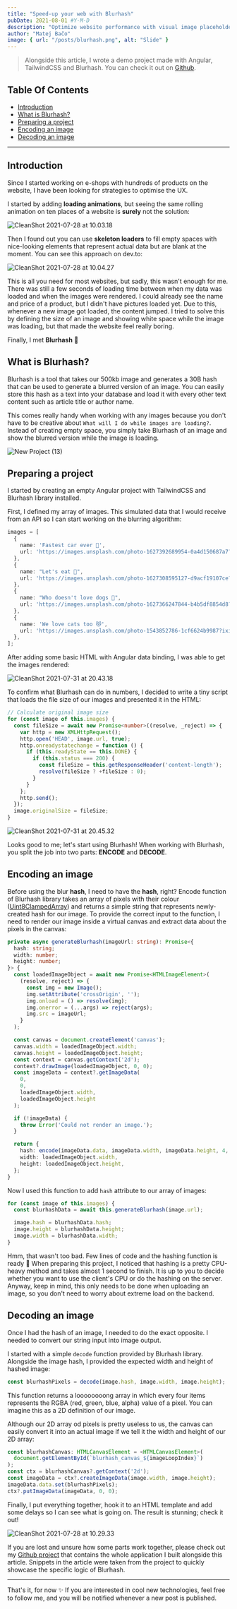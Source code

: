 ```yaml
---
title: "Speed-up your web with Blurhash"
pubDate: 2021-08-01 #Y-M-D
description: "Optimize website performance with visual image placeholders."
author: "Matej Bačo"
image: { url: "/posts/blurhash.png", alt: "Slide" }
---
```


> Alongside this article, I wrote a demo project made with Angular, TailwindCSS and Blurhash. You can check it out on [Github](https://github.com/Meldiron/blurhash-angular-demo).

## Table Of Contents
  * [Introduction](#introduction)
  * [What is Blurhash?](#what-is-blurhash)
  * [Preparing a project](#preparing-a-project)
  * [Encoding an image](#encoding-an-image)
  * [Decoding an image](#decoding-an-image)

---

## Introduction <a name="introduction"></a>

Since I started working on e-shops with hundreds of products on the website, I have been looking for strategies to optimise the UX.

I started by adding **loading animations**, but seeing the same rolling animation on ten places of a website is **surely** not the solution:

![CleanShot 2021-07-28 at 10.03.18](https://dev-to-uploads.s3.amazonaws.com/uploads/articles/cdcjfwip87ge2eqrc9q8.gif)

Then I found out you can use **skeleton loaders** to fill empty spaces with nice-looking elements that represent actual data but are blank at the moment. You can see this approach on dev.to:
 
![CleanShot 2021-07-28 at 10.04.27](https://dev-to-uploads.s3.amazonaws.com/uploads/articles/g2yo0fmdtqoy0elwety6.gif)

This is all you need for most websites, but sadly, this wasn't enough for me. There was still a few seconds of loading time between when my data was loaded and when the images were rendered. I could already see the name and price of a product, but I didn't have pictures loaded yet. Due to this, whenever a new image got loaded, the content jumped. I tried to solve this by defining the size of an image and showing white space while the image was loading, but that made the website feel really boring.

Finally, I met **Blurhash** 🎉

## What is Blurhash? <a name="what-is-blurhash"></a>

Blurhash is a tool that takes our 500kb image and generates a 30B hash that can be used to generate a blurred version of an image. You can easily store this hash as a text into your database and load it with every other text content such as article title or author name.

This comes really handy when working with any images because you don't have to be creative about `What will I do while images are loading?`. Instead of creating empty space, you simply take Blurhash of an image and show the blurred version while the image is loading.

![New Project (13)](https://dev-to-uploads.s3.amazonaws.com/uploads/articles/05vw1yiv1t4i6dmthwmi.png)

## Preparing a project <a name="preparing-a-project"></a>

I started by creating an empty Angular project with TailwindCSS and Blurhash library installed.

First, I defined my array of images. This simulated data that I would receive from an API so I can start working on the blurring algorithm:

```typescript
images = [
  {
    name: 'Fastest car ever 💪',
    url: 'https://images.unsplash.com/photo-1627392689954-0a4d150687a7?ixid=MnwxMjA3fDB8MHxwaG90by1wYWdlfHx8fGVufDB8fHx8&ixlib=rb-1.2.1&auto=format&fit=crop&w=700&q=80',
  },
  {
    name: "Let's eat 🍉",
    url: 'https://images.unsplash.com/photo-1627308595127-d9acf19107ce?ixid=MnwxMjA3fDB8MHxwaG90by1wYWdlfHx8fGVufDB8fHx8&ixlib=rb-1.2.1&auto=format&fit=crop&w=675&q=80',
  },
  {
    name: "Who doesn't love dogs 🐶",
    url: 'https://images.unsplash.com/photo-1627366247844-b4b5df8854d8?ixid=MnwxMjA3fDB8MHxwaG90by1wYWdlfHx8fGVufDB8fHx8&ixlib=rb-1.2.1&auto=format&fit=crop&w=634&q=80',
  },
  {
    name: 'We love cats too 😻',
    url: 'https://images.unsplash.com/photo-1543852786-1cf6624b9987?ixid=MnwxMjA3fDB8MHxwaG90by1wYWdlfHx8fGVufDB8fHx8&ixlib=rb-1.2.1&auto=format&fit=crop&w=634&q=80',
  },
];
```

After adding some basic HTML with Angular data binding, I was able to get the images rendered:

![CleanShot 2021-07-31 at 20.43.18](https://dev-to-uploads.s3.amazonaws.com/uploads/articles/ufo4v6mq6fve18ybd4gx.png)

To confirm what Blurhash can do in numbers, I decided to write a tiny script that loads the file size of our images and presented it in the HTML:

```typescript
// Calculate original image size
for (const image of this.images) {
  const fileSize = await new Promise<number>((resolve, _reject) => {
    var http = new XMLHttpRequest();
    http.open('HEAD', image.url, true);
    http.onreadystatechange = function () {
      if (this.readyState == this.DONE) {
        if (this.status === 200) {
          const fileSize = this.getResponseHeader('content-length');
          resolve(fileSize ? +fileSize : 0);
        }
      }
    };
    http.send();
  });
  image.originalSize = fileSize;
}
``` 

![CleanShot 2021-07-31 at 20.45.32](https://dev-to-uploads.s3.amazonaws.com/uploads/articles/1nfwp273d7626wnsaqmm.png)

Looks good to me; let's start using Blurhash! When working with Blurhash, you split the job into two parts: **ENCODE** and **DECODE**.

## Encoding an image <a name="encoding-an-image"></a>

Before using the blur **hash**, I need to have the **hash**, right? Encode function of Blurhash library takes an array of pixels with their colour ([Uint8ClampedArray](https://developer.mozilla.org/en-US/docs/Web/API/Canvas_API/Tutorial/Pixel_manipulation_with_canvas)) and returns a simple string that represents newly-created hash for our image. To provide the correct input to the function, I need to render our image inside a virtual canvas and extract data about the pixels in the canvas:

```typescript
private async generateBlurhash(imageUrl: string): Promise<{
  hash: string;
  width: number;
  height: number;
}> {
  const loadedImageObject = await new Promise<HTMLImageElement>(
    (resolve, reject) => {
      const img = new Image();
      img.setAttribute('crossOrigin', '');
      img.onload = () => resolve(img);
      img.onerror = (...args) => reject(args);
      img.src = imageUrl;
    }
  );

  const canvas = document.createElement('canvas');
  canvas.width = loadedImageObject.width;
  canvas.height = loadedImageObject.height;
  const context = canvas.getContext('2d');
  context?.drawImage(loadedImageObject, 0, 0);
  const imageData = context?.getImageData(
    0,
    0,
    loadedImageObject.width,
    loadedImageObject.height
  );

  if (!imageData) {
    throw Error('Could not render an image.');
  }

  return {
    hash: encode(imageData.data, imageData.width, imageData.height, 4, 4),
    width: loadedImageObject.width,
    height: loadedImageObject.height,
  };
}
```

Now I used this function to add `hash` attribute to our array of images:

```typescript
for (const image of this.images) {
  const blurhashData = await this.generateBlurhash(image.url);

  image.hash = blurhashData.hash;
  image.height = blurhashData.height;
  image.width = blurhashData.width;
}
```

Hmm, that wasn't too bad. Few lines of code and the hashing function is ready 💪 When preparing this project, I noticed that hashing is a pretty CPU-heavy method and takes almost 1 second to finish. It is up to you to decide whether you want to use the client's CPU or do the hashing on the server. Anyway, keep in mind, this only needs to be done when uploading an image, so you don't need to worry about extreme load on the backend.

## Decoding an image <a name="decoding-an-image"></a>

Once I had the hash of an image, I needed to do the exact opposite. I needed to convert our string input into image output.

I started with a simple `decode` function provided by Blurhash library. Alongside the image hash, I provided the expected width and height of hashed image:
```typescript
const blurhashPixels = decode(image.hash, image.width, image.height);
```

This function returns a loooooooong array in which every four items represents the RGBA (red, green, blue, alpha) value of a pixel. You can imagine this as a 2D definition of our image.

Although our 2D array od pixels is pretty useless to us, the canvas can easily convert it into an actual image if we tell it the width and height of our 2D array:

```typescript
const blurhashCanvas: HTMLCanvasElement = <HTMLCanvasElement>(
  document.getElementById(`blurhash_canvas_${imageLoopIndex}`)
);
const ctx = blurhashCanvas?.getContext('2d');
const imageData = ctx?.createImageData(image.width, image.height);
imageData.data.set(blurhashPixels);
ctx?.putImageData(imageData, 0, 0);
```

Finally, I put everything together, hook it to an HTML template and add some delays so I can see what is going on. The result is stunning; check it out!

![CleanShot 2021-07-28 at 10.29.33](https://dev-to-uploads.s3.amazonaws.com/uploads/articles/ph6dec7woaudfbesh80j.gif)

If you are lost and unsure how some parts work together, please check out my [Github project](https://github.com/Meldiron/blurhash-angular-demo) that contains the whole application I built alongside this article. Snippets in the article were taken from the project to quickly showcase the specific logic of Blurhash.
 
---

That's it, for now ✨ If you are interested in cool new technologies, feel free to follow me, and you will be notified whenever a new post is published.